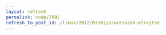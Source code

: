 ```yaml
---
layout: refresh
permalink: node/709/
refresh_to_post_id: /linux/2012/03/01/processzek-elrejtse
---
```

